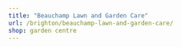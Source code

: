 ```yaml
---
title: "Beauchamp Lawn and Garden Care"
url: /brighton/beauchamp-lawn-and-garden-care/
shop: garden centre
---
```

